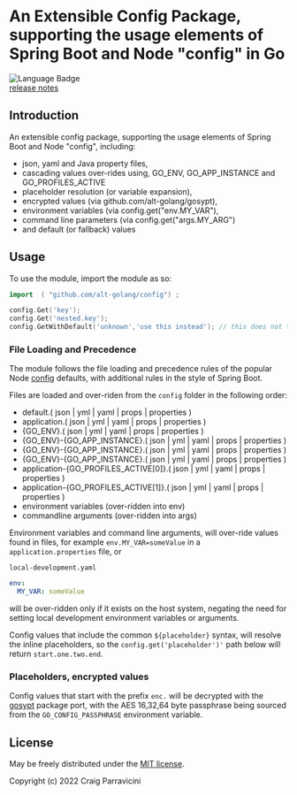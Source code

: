 An Extensible Config Package, supporting the usage elements of Spring Boot and Node "config" in Go
=====================================


![Language Badge](https://img.shields.io/github/languages/top/alt-golang/config) <br/>
[release notes](https://github.com/alt-golang/config/blob/main/HISTORY.md)

<a name="intro">Introduction</a>
--------------------------------
An extensible config package, supporting the usage elements of Spring Boot and Node "config", including:
- json, yaml and Java property files,
- cascading values over-rides using, GO_ENV, GO_APP_INSTANCE and GO_PROFILES_ACTIVE
- placeholder resolution (or variable expansion),
- encrypted values (via github.com/alt-golang/gosypt),
- environment variables (via config.get("env.MY_VAR"),
- command line parameters (via config.get("args.MY_ARG")
- and default (or fallback) values

<a name="usage">Usage</a>
-------------------------

To use the module, import the module as so:

```go
import  ( "github.com/alt-golang/config") ;

config.Get('key');
config.Get('nested.key');
config.GetWithDefault('unknown','use this instead'); // this does not throw an error
```

### File Loading and Precedence

The module follows the file loading and precedence rules of the popular Node
[config](https://www.npmjs.com/package/config) defaults, with additional rules in the style of Spring Boot.

Files are loaded and over-riden from the `config` folder in the following order:
- default.( json | yml | yaml | props | properties )
- application.( json | yml | yaml | props | properties )
- {GO_ENV}.( json | yml | yaml | props | properties )
- {GO_ENV}-{GO_APP_INSTANCE}.( json | yml | yaml | props | properties )
- {GO_ENV}-{GO_APP_INSTANCE}.( json | yml | yaml | props | properties )
- {GO_ENV}-{GO_APP_INSTANCE}.( json | yml | yaml | props | properties )
- application-{GO_PROFILES_ACTIVE[0]}.( json | yml | yaml | props | properties )
- application-{GO_PROFILES_ACTIVE[1]}.( json | yml | yaml | props | properties )
- environment variables (over-ridden into env)
- commandline arguments (over-ridden into args)


Environment variables and command line arguments, will over-ride values found in files, for example
`env.MY_VAR=someValue` in a `application.properties` file, or

`local-development.yaml`
```yaml
env:
  MY_VAR: someValue
```

will be over-ridden only if it exists on the host system, negating the need for 
setting local development environment variables or arguments.

Config values that include the common `${placeholder}` syntax, will resolve the inline
placeholders, so the `config.get('placeholder')'` path below will return `start.one.two.end`.

### Placeholders, encrypted values

Config values that start with the prefix `enc.` will be decrypted with the
[gosypt](https://github.com/alt-golang/gosypt) package port, with the AES 16,32,64 byte passphrase being
sourced from the `GO_CONFIG_PASSPHRASE` environment variable.


<a name="license">License</a>
-----------------------------

May be freely distributed under the [MIT license](https://raw.githubusercontent.com/alt-javascript/config/main/LICENSE).

Copyright (c) 2022 Craig Parravicini    
